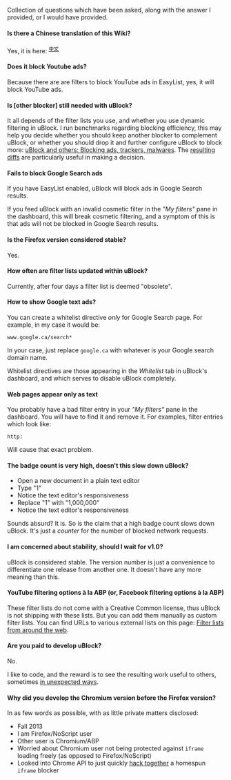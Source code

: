 Collection of questions which have been asked, along with the answer I provided, or I would have provided.

#### Is there a Chinese translation of this Wiki?

Yes, it is here: <sup>[中文](https://github.com/fang5566/uBlock/wiki/FAQ)</sup>

#### Does it block Youtube ads?

Because there are are filters to block YouTube ads in EasyList, yes, it will block YouTube ads.

#### Is [other blocker] still needed with uBlock?

It all depends of the filter lists you use, and whether you use dynamic filtering in uBlock. I run benchmarks regarding blocking efficiency, this may help you decide whether you should keep another blocker to complement uBlock, or whether you should drop it and further configure uBlock to block more: [uBlock and others: Blocking ads, trackers, malwares](https://github.com/gorhill/uBlock/wiki/%C2%B5Block-and-others:-Blocking-ads,-trackers,-malwares). The [resulting diffs](https://github.com/gorhill/uBlock/wiki/%C2%B5Block-and-others:-Blocking-ads,-trackers,-malwares#data-diffs) are particularly useful in making a decision.



#### Fails to block Google Search ads

If you have EasyList enabled, uBlock will block ads in Google Search results.

If you feed uBlock with an invalid cosmetic filter in the _"My filters"_ pane in the dashboard, this will break cosmetic filtering, and a symptom of this is that ads will not be blocked in Google Search results.

#### Is the Firefox version considered stable?

Yes.

#### How often are filter lists updated within uBlock?

Currently, after four days a filter list is deemed "obsolete".

#### How to show Google text ads?

You can create a whitelist directive *only* for Google Search page. For example, in my case it would be:

    www.google.ca/search*

In your case, just replace `google.ca` with whatever is your Google search domain name.

Whitelist directives are those appearing in the _Whitelist_ tab in uBlock's dashboard, and which serves to disable uBlock completely.

#### Web pages appear only as text

You probably have a bad filter entry in your _"My filters"_ pane in the dashboard. You will have to find it and remove it. For examples, filter entries which look like:

    http:

Will cause that exact problem.

#### The badge count is very high, doesn't this slow down uBlock?

- Open a new document in a plain text editor
- Type "1"
- Notice the text editor's responsiveness
- Replace "1" with "1,000,000"
- Notice the text editor's responsiveness

Sounds absurd? It is. So is the claim that a high badge count slows down uBlock. It's just a _counter_ for the number of blocked network requests.

#### I am concerned about stability, should I wait for v1.0?

uBlock is considered stable. The version number is just a convenience to differentiate one release from another one. It doesn't have any more meaning than this.

#### YouTube filtering options à la ABP (or, Facebook filtering options à la ABP)

These filter lists do not come with a Creative Common license, thus uBlock is not shipping with these lists. But you can add them manually as custom filter lists. You can find URLs to various external lists on this page: [Filter lists from around the web](https://github.com/gorhill/uBlock/wiki/Filter-lists-from-around-the-web).

#### Are you paid to develop uBlock?

No.

I like to code, and the reward is to see the resulting work useful to others, sometimes [in unexpected ways](https://www.youtube.com/watch?v=90NsjKvz9Ns).

#### Why did you develop the Chromium version before the Firefox version?

In as few words as possible, with as little private matters disclosed:

- Fall 2013
- I am Firefox/NoScript user
- Other user is Chromium/ABP
- Worried about Chromium user not being protected against `iframe` loading freely (as opposed to Firefox/NoScript)
- Looked into Chrome API to just quickly [hack together](https://news.ycombinator.com/item?id=6871331) a homespun `iframe` blocker
